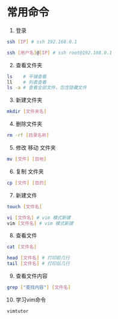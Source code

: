 # 常用命令

1. 登录

```bash
ssh [IP] # ssh 192.168.0.1

ssh [用户名]@[IP] # ssh root@192.168.0.1
```

2. 查看文件夹

```bash
ls    # 平铺查看
ll    # 列表查看
ls -a # 查看全部文件，包含隐藏文件
```

3. 新建文件夹

```bash
mkdir [文件夹名]
``` 

4. 删除文件夹

```bash
rm -rf [目录名称]
```

5. 修改 移动 文件夹

```bash
mv [文件] [目地]
```

6. 复制 文件夹

```bash
cp [文件] [目的]
```

7. 新建文件

```bash
touch [文件名]

vi [文件名] # vim 模式新建
vim [文件名] # vim 模式新建
```

8. 查看文件

```bash
cat [文件名]

head [文件名] # 打印前几行
tail [文件名] # 打印后几行
```

9. 查看文件内容

```bash
grep ["查找内容"] [文件名]
```

10. 学习vim命令

```bash
vimtutor
```
